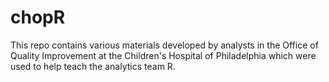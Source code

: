 # chopR
This repo contains various materials developed by analysts in the Office of Quality Improvement at the Children's Hospital of Philadelphia which were used to help teach the analytics team R.
